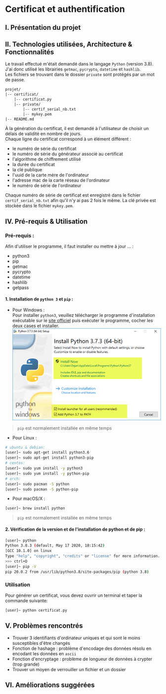 # Certificat et authentification
## I. Présentation du projet

## II. Technologies utilisées, Architecture & Fonctionnalités
Le travail effectué m'était demandé dans le langage `Python` (version 3.8). J'ai donc utilisé les librairies `getmac`, `pycrypto`, `datetime` et `hashlib`.  
Les fichiers se trouvant dans le dossier `private` sont protégés par un mot de passe.
```
projet/
|-- certificat/
    |-- certificat.py
    |-- private/
        |-- certif_serial_nb.txt
        |-- mykey.pem
|-- README.md
```
À la génération du certificat, il est demandé à l'utilisateur de choisir un délais de validité en nombre de jours.  
Chaque ligne du certificat correspond à un élément différent :
* le numéro de série du certificat  
* le numéro de série du générateur associé au certificat
* l'algorithme de chiffrement utilisé
* la durée du certificat
* la clé publique
* l'uuid de la carte mère de l'ordinateur
* l'adresse mac de la carte réseau de l'ordinateur
* le numéro de série de l'ordinateur  

Chaque numéro de série de certificat est enregistré dans le fichier `certif_serial_nb.txt` afin qu'il n'y ai pas 2 fois le même.
La clé privée est stockée dans le fichier `mykey.pem`.

## IV. Pré-requis & Utilisation
### Pré-requis :
Afin d'utiliser le programme, il faut installer ou mettre à jour ... :
* python3
* pip
* getmac
* pycrypto
* datetime
* hashlib
* getpass
#### 1. Installation de `python 3` et `pip` :
* Pour Windows :  
Pour installer `python3`, veuillez télécharger le programme d'installation exécutable sur le [site officiel](https://www.python.org/downloads/) puis exécuter le programme, cocher les deux cases et installer.  
![install](python-setup.png)
>`pip` est normalement installée en même temps

* Pour Linux :  
```bash
# ubuntu & debian:
[user]~ sudo apt-get install python3.6
[user]~ sudo apt-get install python3-pip
# centos:
[user]~ sudo yum install -y python3
[user]~ sudo yum install -y python-pip
# arch:
[user]~ sudo pacman -S python
[user]~ sudo pacman -S python-pip
```
* Pour macOS/X :
```bash
[user]~ brew install python
```
>`pip` est normalement installée en même temps
#### 2. Vérification de la version et de l'installation de python et de pip :
```bash
[user]~ python
Python 3.8.3 (default, May 17 2020, 18:15:42) 
[GCC 10.1.0] on linux
Type "help", "copyright", "credits" or "license" for more information.
>>> ctrl+D
[user]~ pip -V
pip 20.0.2 from /usr/lib/python3.8/site-packages/pip (python 3.8)
```
### Utilisation
Pour générer un certificat, vous devez ouvrir un terminal et taper la commande suivante:
```bash
[user]~ python certificat.py
```
## V. Problèmes rencontrés
* Trouver 3 identifiants d'ordinateur uniques et qui sont le moins susceptibles d'être changés
* Fonction de hashage : problème d'encodage des données résolu en encodant les données en `ascii`
* Fonction d'encryptage : problème de longueur de données à crypter (trop grande)
* Trouver un moyen de verrouiller un fichier et un dossier
## VI. Améliorations suggérées